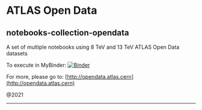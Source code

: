 # ATLAS Open Data

## notebooks-collection-opendata
A set of multiple notebooks using 8 TeV and 13 TeV ATLAS Open Data datasets

To execute in MyBinder:
[![Binder](https://mybinder.org/badge_logo.svg)](https://mybinder.org/v2/gh/atlas-outreach-data-tools/notebooks-collection-opendata/master)

For more, please go to:
[http://opendata.atlas.cern](http://opendata.atlas.cern)

@2021

---

